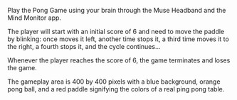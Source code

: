 Play the Pong Game using your brain through the Muse Headband and the Mind Monitor app. 

The player will start with an initial score of 6 and need to move the paddle by blinking: once moves it left, another time stops it, a third time moves it to the right, a fourth stops it, and the cycle continues... 

Whenever the player reaches the score of 6, the game terminates and loses the game. 

The gameplay area is 400 by 400 pixels with a blue background, orange pong ball, and a red paddle signifying the colors of a real ping pong table. 
